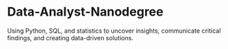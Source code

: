 # Data-Analyst-Nanodegree
Using Python, SQL, and statistics to uncover insights, communicate critical findings, and creating data-driven solutions.
